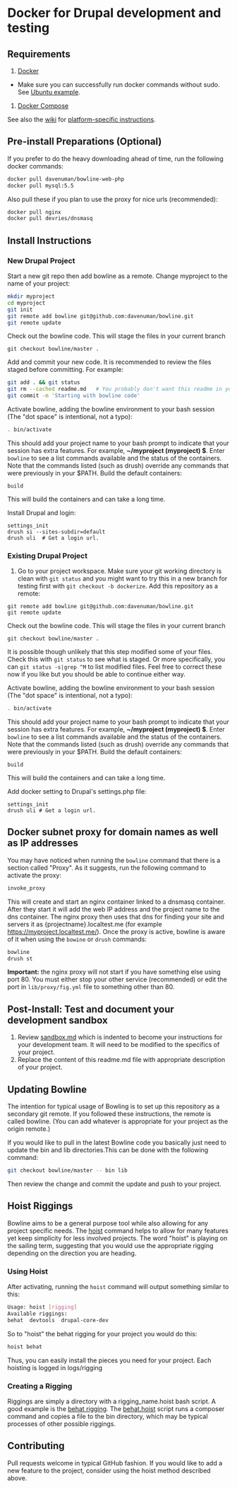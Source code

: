 # Docker for Drupal development and testing

## Requirements
1. [Docker](https://www.docker.com/)
  - Make sure you can successfully run docker commands without sudo. See [Ubuntu example](https://docs.docker.com/installation/ubuntulinux/#giving-non-root-access).
1. [Docker Compose](http://docs.docker.com/compose/)

See also the [wiki](https://github.com/davenuman/bowline/wiki) for [platform-specific instructions](https://github.com/davenuman/bowline/wiki/Platform-specific-instructions).

## Pre-install Preparations (Optional)
If you prefer to do the heavy downloading ahead of time, run the following docker commands:
```bash
docker pull davenuman/bowline-web-php
docker pull mysql:5.5
```

Also pull these if you plan to use the proxy for nice urls (recommended):
```bash
docker pull nginx
docker pull devries/dnsmasq
```

## Install Instructions

### New Drupal Project
Start a new git repo then add bowline as a remote. Change myproject to the name of your project:
```bash
mkdir myproject
cd myproject
git init
git remote add bowline git@github.com:davenuman/bowline.git
git remote update
```

Check out the bowline code. This will stage the files in your current branch
```
git checkout bowline/master .
```

Add and commit your new code. It is recommended to review the files staged before committing. For example:
```bash
git add . && git status
git rm --cached readme.md	# You probably don't want this readme in your project.
git commit -m 'Starting with bowline code'
```

Activate bowline, adding the bowline environment to your bash session (The "dot space" is intentional, not a typo):
``` bash
. bin/activate
```
This should add your project name to your bash prompt to indicate that your session has extra features. For example, **~/myproject (myproject) $**.
Enter `bowline` to see a list commands available and the status of the containers. Note that the commands listed (such as drush) override any commands that were previously in your $PATH.
Build the default containers:
```
build
```
This will build the containers and can take a long time.

Install Drupal and login:
```
settings_init
drush si --sites-subdir=default
drush uli  # Get a login url.
```

### Existing Drupal Project
1. Go to your project workspace. Make sure your git working directory is clean with `git status` and you might want to try this in a new branch for testing first with `git checkout -b dockerize`.
Add this repository as a remote:
```
git remote add bowline git@github.com:davenuman/bowline.git
git remote update
```

Check out the bowline code. This will stage the files in your current branch
```
git checkout bowline/master .
```
It is possible though unlikely that this step modified some of your files. Check this with `git status` to see what is staged. Or more specifically, you can `git status -s|grep ^M` to list modified files. Feel free to correct these now if you like but you should be able to continue either way.

Activate bowline, adding the bowline environment to your bash session (The "dot space" is intentional, not a typo):
``` bash
. bin/activate
```
This should add your project name to your bash prompt to indicate that your session has extra features. For example, **~/myproject (myproject) $**.
Enter `bowline` to see a list commands available and the status of the containers. Note that the commands listed (such as drush) override any commands that were previously in your $PATH.
Build the default containers:
```
build
```
This will build the containers and can take a long time.

Add docker setting to Drupal's settings.php file:
```
settings_init
drush uli # Get a login url.
```

## Docker subnet proxy for domain names as well as IP addresses
You may have noticed when running the `bowline` command that there is a section called "Proxy". As it suggests, run the following command to activate the proxy:
``` bash
invoke_proxy
```
This will create and start an nginx container linked to a dnsmasq container. After they start it will add the web IP address and the project name to the dns container. The nginx proxy then uses that dns for finding your site and servers it as {projectname}.localtest.me (for example https://myproject.localtest.me/). Once the proxy is active, bowline is aware of it when using the `bowine` or `drush` commands:
``` bash
bowline
drush st
```

**Important:** the nginx proxy will not start if you have something else using port 80. You must either stop your other service (recommended) or edit the port in `lib/proxy/fig.yml` file to something other than 80.

## Post-Install: Test and document your development sandbox
1. Review [sandbox.md](sandbox.md ) which is indented to become your instructions for your development team. It will need to be modified to the specifics of your project.
1. Replace the content of this readme.md file with appropriate description of your project.

## Updating Bowline
The intention for typical usage of Bowling is to set up this repository as a secondary git remote. If you followed these instructions, the remote is called bowline. (You can add whatever is appropriate for your project as the origin remote.)

If you would like to pull in the latest Bowline code you basically just need to update the bin and lib directories.This can be done with the following command:
```bash
git checkout bowline/master -- bin lib
```

Then review the change and commit the update and push to your project.

## Hoist Riggings

Bowline aims to be a general purpose tool while also allowing for any project specific needs. The [hoist](bin/hoist) command helps to allow for many features yet keep simplicity for less involved projects. The word "hoist" is playing on the sailing term, suggesting that you would use the appropriate rigging depending on the direction you are heading.

### Using Hoist
After activating, running the `hoist` command will output something similar to this:
```bash
Usage: hoist [rigging]
Available riggings:
behat  devtools  drupal-core-dev
```

So to "hoist" the behat rigging for your project you would do this:
```bash
hoist behat
```

Thus, you can easily install the pieces you need for your project. Each hoisting is logged in logs/rigging

### Creating a Rigging
Riggings are simply a directory with a rigging_name.hoist bash script. A good example is the [behat rigging](lib/rigging/behat). The [behat.hoist](lib/rigging/behat/behat.hoist) script runs a composer command and copies a file to the bin directory, which may be typical processes of other possible riggings.


## Contributing

Pull requests welcome in typical GitHub fashion. If you would like to add a new feature to the project, consider using the hoist method described above.
